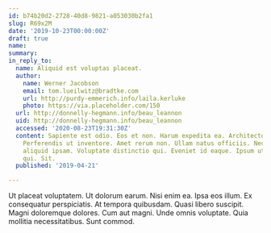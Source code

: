 ```yaml
---
id: b74b20d2-2728-40d8-9821-a053030b2fa1
slug: R69x2M
date: '2019-10-23T00:00:00Z'
draft: true
name: 
summary: 
in_reply_to:
  name: Aliquid est voluptas placeat.
  author:
    name: Werner Jacobson
    email: tom.lueilwitz@bradtke.com
    url: http://purdy-emmerich.info/laila.kerluke
    photo: https://via.placeholder.com/150
  url: http://donnelly-hegmann.info/beau_leannon
  uid: http://donnelly-hegmann.info/beau_leannon
  accessed: '2020-08-23T19:31:30Z'
  content: Sapiente est odio. Eos et non. Harum expedita ea. Architecto dicta quisquam.
    Perferendis ut inventore. Amet rerum non. Ullam natus officiis. Necessitatibus
    aliquid ipsam. Voluptate distinctio qui. Eveniet id eaque. Ipsum ut ut. Quia quaerat
    qui. Sit.
  published: '2019-04-21'

---
```


Ut placeat voluptatem. Ut dolorum earum. Nisi enim ea. Ipsa eos illum. Ex consequatur perspiciatis. At tempora quibusdam. Quasi libero suscipit. Magni doloremque dolores. Cum aut magni. Unde omnis voluptate. Quia mollitia necessitatibus. Sunt commod.
